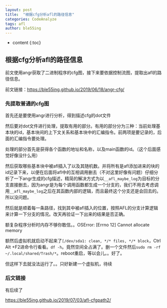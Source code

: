 ```yaml
---
layout: post
title:  "根据cfg分析afl的路径信息"
categories: CodeAnalyze
tags: afl
author: ble55ing
---
```


* content
{:toc}
## 根据cfg分析afl的路径信息

前文使用angr获取了二进制程序的cfg图，接下来要依据控制流图，提取出afl的路径信息。

前文链接：<https://ble55ing.github.io/2019/06/18/angr-cfg/>

### 先提取普通的cfg图

首先还是要使用angr进行分析，得到描述cfg的dot文件

然后要对dot文件进行处理，提取有用的部分。有用的部分分为三种：当前处理基本块的id，基本块间的上下文关系和基本块中的汇编指令。前两项是要记录的，后面的汇编指令要处理。

处理的部分首先是获得各个函数的地址和名称，以及main函数的id。（这个后面感觉好像没什么用）

然后获取哪些基本块中被afl插入了以及其随机数。并将所有是afl添加进来的块的id记录下来，以便在后面将afl中的互相调用删去（不对这里好像有问题）仔细分析了一下angr生成的cfg描述，精简的解决方式为以```__afl_maybe_log```为目标的分支直接删去，因为angr是为每个调用函数都生成一个分支的，我们不用去考虑调用```__afl_maybe_log```之后在其函数内部的逻辑，而且最终这个分支还是会回去的。所以没问题。

然后就是顺着每一条路径，找到其中被afl插入的位置，按照AFL的分支计算逻辑来计算一下分支的情况。改天再验证一下出来的结果是否正确。

额复杂程序分析时内存不够你敢信。。OSError: [Errno 12] Cannot allocate memory

额然后虚拟机就启动不起来了```[/dev/sda1: clean, */* files, */* block```，Ctrl Alt +F2进命令行看看。```df -h```。竟然空间全占满了。删一个文件然后```sudo rm -rf ~/.local/shared/Trash/*```。reboot重启，等以会儿。。好了。

但这样下去就没法运行了。。只好新建一个虚拟机，待续

### 后文链接

有后续了

<https://ble55ing.github.io/2019/07/03/afl-cfgpath2/>

